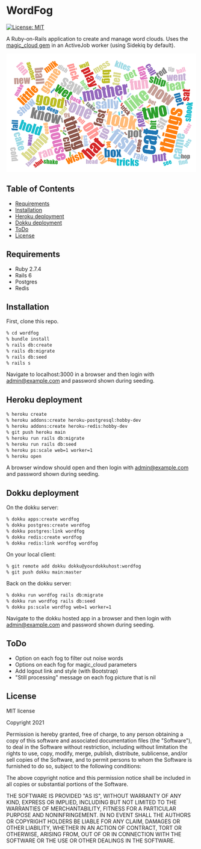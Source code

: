 # WordFog

[![License: MIT](https://img.shields.io/badge/License-MIT-yellow.svg)](https://opensource.org/licenses/MIT)

A Ruby-on-Rails application to create and manage word clouds.  Uses the [magic_cloud gem](https://github.com/zverok/magic_cloud) in an ActiveJob worker (using Sidekiq by default).

![Alt text](public/magic_cloud_sample.png "Cat in the hat")

## Table of Contents

* [Requirements](#requirements)
* [Installation](#installation)
* [Heroku deployment](#heroku-deployment)
* [Dokku deployment](#dokku-deployment)
* [ToDo](#todo)
* [License](#license)

## Requirements

* Ruby 2.7.4
* Rails 6
* Postgres
* Redis

## Installation

First, clone this repo.

```shell
% cd wordfog
% bundle install
% rails db:create
% rails db:migrate
% rails db:seed
% rails s
```

Navigate to localhost:3000 in a browser and then login with admin@example.com and password shown during seeding.

## Heroku deployment

```shell
% heroku create
% heroku addons:create heroku-postgresql:hobby-dev
% heroku addons:create heroku-redis:hobby-dev
% git push heroku main
% heroku run rails db:migrate
% heroku run rails db:seed
% heroku ps:scale web=1 worker=1
% heroku open
```

A browser window should open and then login with admin@example.com and password shown during seeding.

## Dokku deployment

On the dokku server:

```shell
% dokku apps:create wordfog
% dokku postgres:create wordfog
% dokku postgres:link wordfog
% dokku redis:create wordfog
% dokku redis:link wordfog wordfog
```

On your local client:

```shell
% git remote add dokku dokku@yourdokkuhost:wordfog
% git push dokku main:master
```

Back on the dokku server:

```shell
% dokku run wordfog rails db:migrate
% dokku run wordfog rails db:seed
% dokku ps:scale wordfog web=1 worker=1
```

Navigate to the dokku hosted app in a browser and then login with admin@example.com and password shown during seeding.

## ToDo

* Option on each fog to filter out noise words
* Options on each fog for magic_cloud parameters
* Add logout link and style (with Bootstrap)
* "Still processing" message on each fog picture that is nil

## License

MIT license

Copyright 2021

Permission is hereby granted, free of charge, to any person obtaining a copy of this software and associated documentation files (the "Software"), to deal in the Software without restriction, including without limitation the rights to use, copy, modify, merge, publish, distribute, sublicense, and/or sell copies of the Software, and to permit persons to whom the Software is furnished to do so, subject to the following conditions:

The above copyright notice and this permission notice shall be included in all copies or substantial portions of the Software.

THE SOFTWARE IS PROVIDED "AS IS", WITHOUT WARRANTY OF ANY KIND, EXPRESS OR IMPLIED, INCLUDING BUT NOT LIMITED TO THE WARRANTIES OF MERCHANTABILITY, FITNESS FOR A PARTICULAR PURPOSE AND NONINFRINGEMENT. IN NO EVENT SHALL THE AUTHORS OR COPYRIGHT HOLDERS BE LIABLE FOR ANY CLAIM, DAMAGES OR OTHER LIABILITY, WHETHER IN AN ACTION OF CONTRACT, TORT OR OTHERWISE, ARISING FROM, OUT OF OR IN CONNECTION WITH THE SOFTWARE OR THE USE OR OTHER DEALINGS IN THE SOFTWARE.
